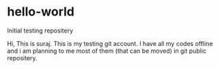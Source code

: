 # hello-world
Initial testing repositery

Hi,
This is suraj. This is my testing git account. I have all my codes offline and i am planning to me most of them (that can be moved) in git public repositery.

